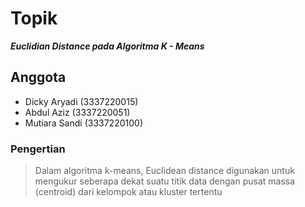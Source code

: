 # Topik

**_Euclidian Distance pada Algoritma K - Means_**

## Anggota

- Dicky Aryadi (3337220015)
- Abdul Aziz (3337220051)
- Mutiara Sandi (3337220100)

### Pengertian

> Dalam algoritma k-means, Euclidean distance digunakan untuk mengukur seberapa dekat suatu titik data dengan pusat massa (centroid) dari kelompok atau kluster tertentu
